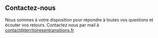 ## Contactez-nous

Nous sommes à votre disposition pour répondre à toutes vos questions et écouter vos retours. Contactez nous par mail à [contact@territoiresentransitions.fr](mailto:contact@territoiresentransitions.fr?subject=Contact%20via%20territoiresentransitions.fr)